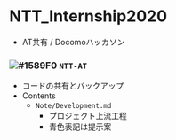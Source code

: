# NTT_Internship2020
- AT共有 / Docomoハッカソン
### ![#1589F0](https://placehold.it/15/1589F0/000000?text=+) `NTT-AT`
- コードの共有とバックアップ
- Contents
  - `Note/Development.md`
    - プロジェクト上流工程
    - 青色表記は提示案 
